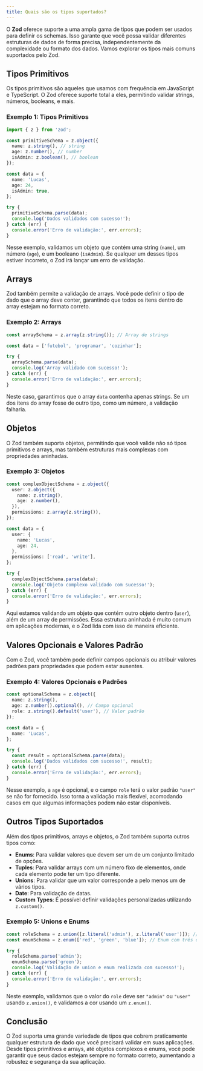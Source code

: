 ```yaml
---
title: Quais são os tipos suportados?
---
```


O **Zod** oferece suporte a uma ampla gama de tipos que podem ser usados para definir os schemas. Isso garante que você possa validar diferentes estruturas de dados de forma precisa, independentemente da complexidade ou formato dos dados. Vamos explorar os tipos mais comuns suportados pelo Zod.

## Tipos Primitivos

Os tipos primitivos são aqueles que usamos com frequência em JavaScript e TypeScript. O Zod oferece suporte total a eles, permitindo validar strings, números, booleans, e mais.

### Exemplo 1: Tipos Primitivos

```ts
import { z } from 'zod';

const primitiveSchema = z.object({
  name: z.string(), // string
  age: z.number(), // number
  isAdmin: z.boolean(), // boolean
});

const data = {
  name: 'Lucas',
  age: 24,
  isAdmin: true,
};

try {
  primitiveSchema.parse(data);
  console.log('Dados validados com sucesso!');
} catch (err) {
  console.error('Erro de validação:', err.errors);
}
```

Nesse exemplo, validamos um objeto que contém uma string (`name`), um número (`age`), e um booleano (`isAdmin`). Se qualquer um desses tipos estiver incorreto, o Zod irá lançar um erro de validação.

## Arrays

Zod também permite a validação de arrays. Você pode definir o tipo de dado que o array deve conter, garantindo que todos os itens dentro do array estejam no formato correto.

### Exemplo 2: Arrays

```ts
const arraySchema = z.array(z.string()); // Array de strings

const data = ['futebol', 'programar', 'cozinhar'];

try {
  arraySchema.parse(data);
  console.log('Array validado com sucesso!');
} catch (err) {
  console.error('Erro de validação:', err.errors);
}
```

Neste caso, garantimos que o array `data` contenha apenas strings. Se um dos itens do array fosse de outro tipo, como um número, a validação falharia.

## Objetos

O Zod também suporta objetos, permitindo que você valide não só tipos primitivos e arrays, mas também estruturas mais complexas com propriedades aninhadas.

### Exemplo 3: Objetos

```ts
const complexObjectSchema = z.object({
  user: z.object({
    name: z.string(),
    age: z.number(),
  }),
  permissions: z.array(z.string()),
});

const data = {
  user: {
    name: 'Lucas',
    age: 24,
  },
  permissions: ['read', 'write'],
};

try {
  complexObjectSchema.parse(data);
  console.log('Objeto complexo validado com sucesso!');
} catch (err) {
  console.error('Erro de validação:', err.errors);
}
```

Aqui estamos validando um objeto que contém outro objeto dentro (`user`), além de um array de permissões. Essa estrutura aninhada é muito comum em aplicações modernas, e o Zod lida com isso de maneira eficiente.

## Valores Opcionais e Valores Padrão

Com o Zod, você também pode definir campos opcionais ou atribuir valores padrões para propriedades que podem estar ausentes.

### Exemplo 4: Valores Opcionais e Padrões

```ts
const optionalSchema = z.object({
  name: z.string(),
  age: z.number().optional(), // Campo opcional
  role: z.string().default('user'), // Valor padrão
});

const data = {
  name: 'Lucas',
};

try {
  const result = optionalSchema.parse(data);
  console.log('Dados validados com sucesso!', result);
} catch (err) {
  console.error('Erro de validação:', err.errors);
}
```

Nesse exemplo, a `age` é opcional, e o campo `role` terá o valor padrão `"user"` se não for fornecido. Isso torna a validação mais flexível, acomodando casos em que algumas informações podem não estar disponíveis.

## Outros Tipos Suportados

Além dos tipos primitivos, arrays e objetos, o Zod também suporta outros tipos como:

- **Enums**: Para validar valores que devem ser um de um conjunto limitado de opções.
- **Tuples**: Para validar arrays com um número fixo de elementos, onde cada elemento pode ter um tipo diferente.
- **Unions**: Para validar que um valor corresponde a pelo menos um de vários tipos.
- **Date**: Para validação de datas.
- **Custom Types**: É possível definir validações personalizadas utilizando `z.custom()`.

### Exemplo 5: Unions e Enums

```ts
const roleSchema = z.union([z.literal('admin'), z.literal('user')]); // União de valores permitidos
const enumSchema = z.enum(['red', 'green', 'blue']); // Enum com três opções

try {
  roleSchema.parse('admin');
  enumSchema.parse('green');
  console.log('Validação de union e enum realizada com sucesso!');
} catch (err) {
  console.error('Erro de validação:', err.errors);
}
```

Neste exemplo, validamos que o valor do `role` deve ser `"admin"` ou `"user"` usando `z.union()`, e validamos a cor usando um `z.enum()`.

## Conclusão

O Zod suporta uma grande variedade de tipos que cobrem praticamente qualquer estrutura de dado que você precisará validar em suas aplicações. Desde tipos primitivos e arrays, até objetos complexos e enums, você pode garantir que seus dados estejam sempre no formato correto, aumentando a robustez e segurança da sua aplicação.
